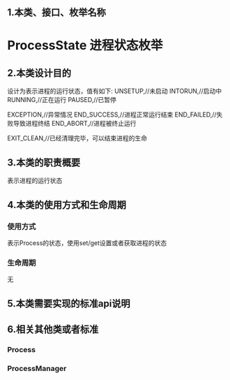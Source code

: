 ## 1.本类、接口、枚举名称
# ProcessState 进程状态枚举

## 2.本类设计目的
设计为表示进程的运行状态，值有如下:
UNSETUP,//未启动
INTORUN,//启动中
RUNNING,//正在运行
PAUSED,//已暂停

EXCEPTION,//异常情况
END_SUCCESS,//进程正常运行结束
END_FAILED,//失败导致进程终结
END_ABORT,//进程被终止运行

EXIT_CLEAN,//已经清理完毕，可以结束进程的生命

## 3.本类的职责概要
表示进程的运行状态

## 4.本类的使用方式和生命周期
### 使用方式
表示Process的状态，使用set/get设置或者获取进程的状态  

### 生命周期
无

## 5.本类需要实现的标准api说明

## 6.相关其他类或者标准
### Process
### ProcessManager
